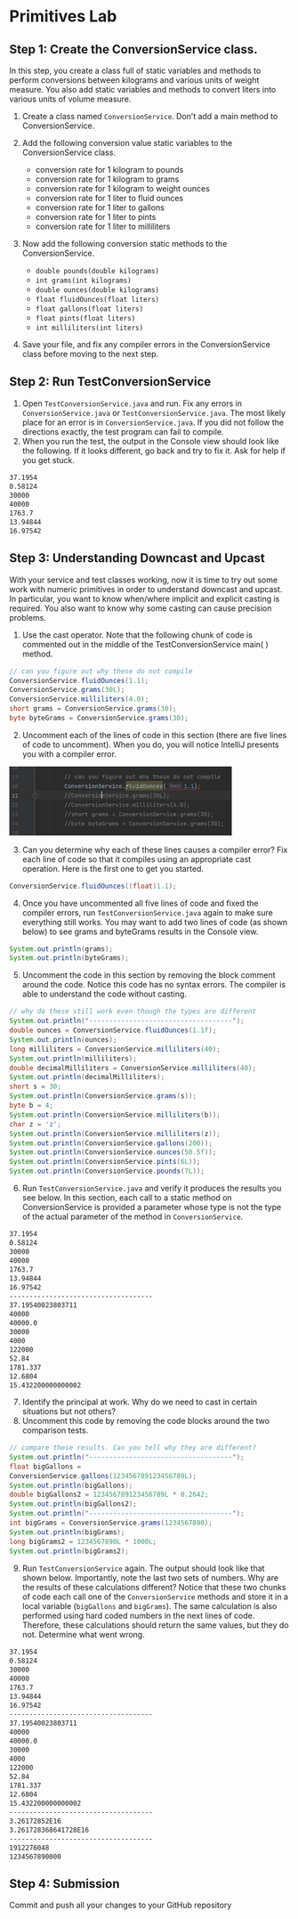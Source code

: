 
# Primitives Lab

## Step 1: Create the ConversionService class.
In this step, you create a class full of static variables and methods to perform
conversions between kilograms and various units of weight measure. You also add
static variables and methods to convert liters into various units of volume measure.  

1. Create a class named `ConversionService`. Don’t add a main method to ConversionService.
2. Add the following conversion value static variables to the ConversionService class.

    * conversion rate for 1 kilogram to pounds
    * conversion rate for 1 kilogram to grams
    * conversion rate for 1 kilogram to weight ounces
    * conversion rate for 1 liter to fluid ounces
    * conversion rate for 1 liter to gallons
    * conversion rate for 1 liter to pints
    * conversion rate for 1 liter to milliliters


3. Now add the following conversion static methods to the ConversionService.

    * `double pounds(double kilograms)`
    * `int grams(int kilograms)`
    * `double ounces(double kilograms)`
    * `float fluidOunces(float liters)`
    * `float gallons(float liters)`
    * `float pints(float liters)`
    * `int milliliters(int liters)`

3. Save your file, and fix any compiler errors in the ConversionService class 
before moving to the next step.

## Step 2: Run TestConversionService

1. Open `TestConversionService.java` and run. Fix any errors in `ConversionService.java` 
or `TestConversionService.java`. The most likely place for an error is in 
`ConversionService.java`. If you did not follow the directions exactly, the test program 
can fail to compile.
2. When you run the test, the output in the Console view should look like the 
following. If it looks different, go back and try to fix it. Ask for help if you get stuck.
```text
37.1954
0.58124
30000
40000
1763.7
13.94844
16.97542
```

## Step 3: Understanding Downcast and Upcast

With your service and test classes working, now it is time to try out some work with 
numeric primitives in order to understand downcast and upcast. In particular, you 
want to know when/where implicit and explicit casting is required. You also want 
to know why some casting can cause precision problems.

1. Use the cast operator. Note that the following chunk of code is commented 
out in the middle of the TestConversionService main( ) method.

```java
// can you figure out why these do not compile
ConversionService.fluidOunces(1.1);
ConversionService.grams(30L);
ConversionService.milliliters(4.0);
short grams = ConversionService.grams(30);
byte byteGrams = ConversionService.grams(30);
```

2. Uncomment each of the lines of code in this section (there are five lines of 
code to uncomment). When you do, you will notice IntelliJ presents you with a 
compiler error.

<img src="./src/main/resources/compilerError.PNG" width="400px">

3. Can you determine why each of these lines causes a compiler error? Fix each 
line of code so that it compiles using an appropriate cast operation. Here is the first 
one to get you started.

```java
ConversionService.fluidOunces((float)1.1);
```

4. Once you have uncommented all five lines of code and fixed the compiler errors, run 
`TestConversionService.java` again to make sure everything still works. You may want to add 
two lines of code (as shown below) to see grams and byteGrams results in the Console view.

```java
System.out.println(grams);
System.out.println(byteGrams);
```

5. Uncomment the code in this section by removing the block comment around 
the code. Notice this code has no syntax errors. The compiler is able to understand 
the code without casting.

```java
// why do these still work even though the types are different
System.out.println("------------------------------------");
double ounces = ConversionService.fluidOunces(1.1f);
System.out.println(ounces);
long milliliters = ConversionService.milliliters(40);
System.out.println(milliliters);
double decimalMilliliters = ConversionService.milliliters(40);
System.out.println(decimalMilliliters);
short s = 30;
System.out.println(ConversionService.grams(s));
byte b = 4;
System.out.println(ConversionService.milliliters(b));
char z = 'z';
System.out.println(ConversionService.milliliters(z));
System.out.println(ConversionService.gallons(200));
System.out.println(ConversionService.ounces(50.5f));
System.out.println(ConversionService.pints(6L));
System.out.println(ConversionService.pounds(7L));
```
6. Run `TestConversionService.java` and verify it produces the results you see below.
In this section, each call to a static method on ConversionService is provided a parameter
whose type is not the type of the actual parameter of the method in `ConversionService`. 

```text
37.1954
0.58124
30000
40000
1763.7
13.94844
16.97542
------------------------------------
37.19540023803711
40000
40000.0
30000
4000
122000
52.84
1781.337
12.6804
15.432200000000002
```

7. Identify the principal at work. Why do we need to cast in certain situations but not others?
8. Uncomment this code by removing the code blocks around the two 
comparison tests.  

```java
// compare these results. Can you tell why they are different?
System.out.println("------------------------------------");
float bigGallons = 
ConversionService.gallons(123456789123456789L);
System.out.println(bigGallons);
double bigGallons2 = 123456789123456789L * 0.2642;
System.out.println(bigGallons2);
System.out.println("------------------------------------");
int bigGrams = ConversionService.grams(1234567890);
System.out.println(bigGrams);
long bigGrams2 = 1234567890L * 1000L;
System.out.println(bigGrams2);
```

9. Run `TestConversionService` again. The output should look like that shown 
below. Importantly, note the last two sets of numbers. Why are the results of these 
calculations different? Notice that these two chunks of code each call one of the 
`ConversionService` methods and store it in a local variable (`bigGallons` and `bigGrams`). 
The same calculation is also performed using hard coded numbers in the next lines of code. 
Therefore, these calculations should return the same values, but they do not. Determine what 
went wrong.

```text
37.1954
0.58124
30000
40000
1763.7
13.94844
16.97542
------------------------------------
37.19540023803711
40000
40000.0
30000
4000
122000
52.84
1781.337
12.6804
15.432200000000002
------------------------------------
3.26172852E16
3.261728368641728E16
------------------------------------
1912276048
1234567890000
```

## Step 4: Submission

Commit and push all your changes to your GitHub repository
